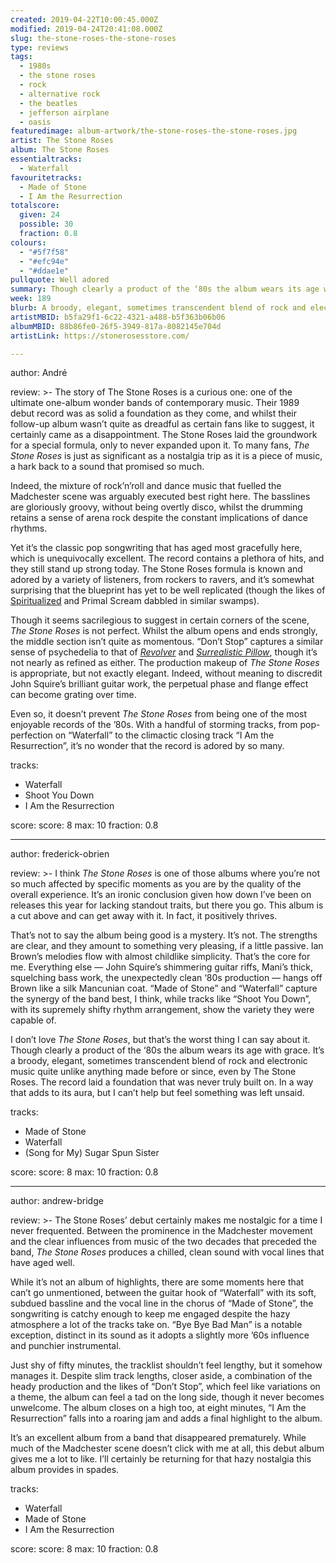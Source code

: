 ```yaml
---
created: 2019-04-22T10:00:45.000Z
modified: 2019-04-24T20:41:08.000Z
slug: the-stone-roses-the-stone-roses
type: reviews
tags:
  - 1980s
  - the stone roses
  - rock
  - alternative rock
  - the beatles
  - jefferson airplane
  - oasis
featuredimage: album-artwork/the-stone-roses-the-stone-roses.jpg
artist: The Stone Roses
album: The Stone Roses
essentialtracks:
  - Waterfall
favouritetracks:
  - Made of Stone
  - I Am the Resurrection
totalscore:
  given: 24
  possible: 30
  fraction: 0.8
colours:
  - "#5f7f58"
  - "#efc94e"
  - "#ddae1e"
pullquote: Well adored
summary: Though clearly a product of the ‘80s the album wears its age with grace. It’s a broody, elegant, sometimes transcendent blend of rock and electronic music quite unlike anything made before or since, even by The Stone Roses.
week: 189
blurb: A broody, elegant, sometimes transcendent blend of rock and electronic music unlike anything made before or since, even by The Stone Roses.
artistMBID: b5fa29f1-6c22-4321-a488-b5f363b06b06
albumMBID: 88b86fe0-26f5-3949-817a-8082145e704d
artistLink: https://stonerosesstore.com/

---
```


author: André

review: >-
  The story of The Stone Roses is a curious one: one of the ultimate one-album wonder bands of contemporary music. Their 1989 debut record was as solid a foundation as they come, and whilst their follow-up album wasn’t quite as dreadful as certain fans like to suggest, it certainly came as a disappointment. The Stone Roses laid the groundwork for a special formula, only to never expanded upon it. To many fans, *The Stone Roses* is just as significant as a nostalgia trip as it is a piece of music, a hark back to a sound that promised so much.

  Indeed, the mixture of rock’n’roll and dance music that fuelled the Madchester scene was arguably executed best right here. The basslines are gloriously groovy, without being overtly disco, whilst the drumming retains a sense of arena rock despite the constant implications of dance rhythms. 
  
  Yet it’s the classic pop songwriting that has aged most gracefully here, which is unequivocally excellent. The record contains a plethora of hits, and they still stand up strong today. The Stone Roses formula is known and adored by a variety of listeners, from rockers to ravers, and it’s somewhat surprising that the blueprint has yet to be well replicated (though the likes of [Spiritualized](/reviews/spiritualized-ladies-and-gentleman-we-are-floating-in-space/) and Primal Scream dabbled in similar swamps).

  Though it seems sacrilegious to suggest in certain corners of the scene, *The Stone Roses* is not perfect. Whilst the album opens and ends strongly, the middle section isn’t quite as momentous. “Don’t Stop” captures a similar sense of psychedelia to that of [*Revolver*](/reviews/the-beatles-revolver/) and [*Surrealistic Pillow*](/reviews/jefferson-airplane-surrealistic-pillow/), though it’s not nearly as refined as either. The production makeup of *The Stone Roses* is appropriate, but not exactly elegant. Indeed, without meaning to discredit John Squire’s brilliant guitar work, the perpetual phase and flange effect can become grating over time. 
  
  Even so, it doesn’t prevent *The Stone Roses* from being one of the most enjoyable records of the ’80s. With a handful of storming tracks, from pop-perfection on “Waterfall” to the climactic closing track “I Am the Resurrection”, it’s no wonder that the record is adored by so many.

tracks:
  - Waterfall
  - ­­Shoot You Down
  - ­­I Am the Resurrection

score:
  score: 8
  max: 10
  fraction: 0.8

---
author: frederick-obrien

review: >-
  I think *The Stone Roses* is one of those albums where you’re not so much affected by specific moments as you are by the quality of the overall experience. It’s an ironic conclusion given how down I’ve been on releases this year for lacking standout traits, but there you go. This album is a cut above and can get away with it. In fact, it positively thrives.

  That’s not to say the album being good is a mystery. It’s not. The strengths are clear, and they amount to something very pleasing, if a little passive. Ian Brown’s melodies flow with almost childlike simplicity. That’s the core for me. Everything else — John Squire’s shimmering guitar riffs, Mani’s thick, squelching bass work, the unexpectedly clean ‘80s production — hangs off Brown like a silk Mancunian coat. “Made of Stone” and “Waterfall” capture the synergy of the band best, I think, while tracks like “Shoot You Down”, with its supremely shifty rhythm arrangement, show the variety they were capable of.

  I don’t love *The Stone Roses*, but that’s the worst thing I can say about it. Though clearly a product of the ‘80s the album wears its age with grace. It’s a broody, elegant, sometimes transcendent blend of rock and electronic music quite unlike anything made before or since, even by The Stone Roses. The record laid a foundation that was never truly built on. In a way that adds to its aura, but I can’t help but feel something was left unsaid.

tracks:
  - Made of Stone
  - ­­Waterfall
  - ­­(Song for My) Sugar Spun Sister

score:
  score: 8
  max: 10
  fraction: 0.8

---
author: andrew-bridge

review: >-
  The Stone Roses’ debut certainly makes me nostalgic for a time I never frequented. Between the prominence in the Madchester movement and the clear influences from music of the two decades that preceded the band, *The Stone Roses* produces a chilled, clean sound with vocal lines that have aged well.

  While it’s not an album of highlights, there are some moments here that can’t go unmentioned, between the guitar hook of “Waterfall” with its soft, subdued bassline and the vocal line in the chorus of “Made of Stone”, the songwriting is catchy enough to keep me engaged despite the hazy atmosphere a lot of the tracks take on. “Bye Bye Bad Man” is a notable exception, distinct in its sound as it adopts a slightly more ’60s influence and punchier instrumental.

  Just shy of fifty minutes, the tracklist shouldn’t feel lengthy, but it somehow manages it. Despite slim track lengths, closer aside, a combination of the heady production and the likes of “Don’t Stop”, which feel like variations on a theme, the album can feel a tad on the long side, though it never becomes unwelcome. The album closes on a high too, at eight minutes, “I Am the Resurrection” falls into a roaring jam and adds a final highlight to the album.

  It’s an excellent album from a band that disappeared prematurely. While much of the Madchester scene doesn’t click with me at all, this debut album gives me a lot to like. I’ll certainly be returning for that hazy nostalgia this album provides in spades.

tracks:
  - Waterfall
  - ­­Made of Stone
  - ­­I Am the Resurrection
  
score:
  score: 8
  max: 10
  fraction: 0.8
